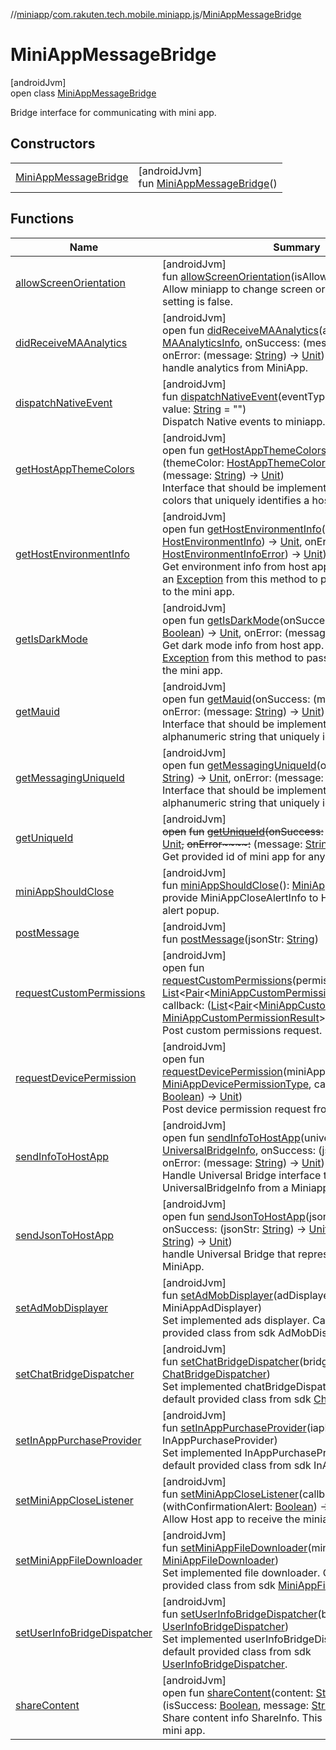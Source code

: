 //[miniapp](../../../index.md)/[com.rakuten.tech.mobile.miniapp.js](../index.md)/[MiniAppMessageBridge](index.md)

# MiniAppMessageBridge

[androidJvm]\
open class [MiniAppMessageBridge](index.md)

Bridge interface for communicating with mini app.

## Constructors

| | |
|---|---|
| [MiniAppMessageBridge](-mini-app-message-bridge.md) | [androidJvm]<br>fun [MiniAppMessageBridge](-mini-app-message-bridge.md)() |

## Functions

| Name | Summary |
|---|---|
| [allowScreenOrientation](allow-screen-orientation.md) | [androidJvm]<br>fun [allowScreenOrientation](allow-screen-orientation.md)(isAllowed: [Boolean](https://kotlinlang.org/api/latest/jvm/stdlib/kotlin/-boolean/index.html))<br>Allow miniapp to change screen orientation. The default setting is false. |
| [didReceiveMAAnalytics](did-receive-m-a-analytics.md) | [androidJvm]<br>open fun [didReceiveMAAnalytics](did-receive-m-a-analytics.md)(analyticsInfo: [MAAnalyticsInfo](../../com.rakuten.tech.mobile.miniapp.analytics/-m-a-analytics-info/index.md), onSuccess: (message: [String](https://kotlinlang.org/api/latest/jvm/stdlib/kotlin/-string/index.html)) -&gt; [Unit](https://kotlinlang.org/api/latest/jvm/stdlib/kotlin/-unit/index.html), onError: (message: [String](https://kotlinlang.org/api/latest/jvm/stdlib/kotlin/-string/index.html)) -&gt; [Unit](https://kotlinlang.org/api/latest/jvm/stdlib/kotlin/-unit/index.html))<br>handle analytics from MiniApp. |
| [dispatchNativeEvent](dispatch-native-event.md) | [androidJvm]<br>fun [dispatchNativeEvent](dispatch-native-event.md)(eventType: [NativeEventType](../-native-event-type/index.md), value: [String](https://kotlinlang.org/api/latest/jvm/stdlib/kotlin/-string/index.html) = "")<br>Dispatch Native events to miniapp. |
| [getHostAppThemeColors](get-host-app-theme-colors.md) | [androidJvm]<br>open fun [getHostAppThemeColors](get-host-app-theme-colors.md)(onSuccess: (themeColor: [HostAppThemeColors](../../com.rakuten.tech.mobile.miniapp.js.hostenvironment/-host-app-theme-colors/index.md)) -&gt; [Unit](https://kotlinlang.org/api/latest/jvm/stdlib/kotlin/-unit/index.html), onError: (message: [String](https://kotlinlang.org/api/latest/jvm/stdlib/kotlin/-string/index.html)) -&gt; [Unit](https://kotlinlang.org/api/latest/jvm/stdlib/kotlin/-unit/index.html))<br>Interface that should be implemented to return theme colors that uniquely identifies a host. |
| [getHostEnvironmentInfo](get-host-environment-info.md) | [androidJvm]<br>open fun [getHostEnvironmentInfo](get-host-environment-info.md)(onSuccess: (info: [HostEnvironmentInfo](../../com.rakuten.tech.mobile.miniapp.js.hostenvironment/-host-environment-info/index.md)) -&gt; [Unit](https://kotlinlang.org/api/latest/jvm/stdlib/kotlin/-unit/index.html), onError: (infoError: [HostEnvironmentInfoError](../../com.rakuten.tech.mobile.miniapp.js.hostenvironment/-host-environment-info-error/index.md)) -&gt; [Unit](https://kotlinlang.org/api/latest/jvm/stdlib/kotlin/-unit/index.html))<br>Get environment info from host app. You can also throw an [Exception](https://kotlinlang.org/api/latest/jvm/stdlib/kotlin/-exception/index.html) from this method to pass an error message to the mini app. |
| [getIsDarkMode](get-is-dark-mode.md) | [androidJvm]<br>open fun [getIsDarkMode](get-is-dark-mode.md)(onSuccess: (isDarkMode: [Boolean](https://kotlinlang.org/api/latest/jvm/stdlib/kotlin/-boolean/index.html)) -&gt; [Unit](https://kotlinlang.org/api/latest/jvm/stdlib/kotlin/-unit/index.html), onError: (message: [String](https://kotlinlang.org/api/latest/jvm/stdlib/kotlin/-string/index.html)) -&gt; [Unit](https://kotlinlang.org/api/latest/jvm/stdlib/kotlin/-unit/index.html))<br>Get dark mode info from host app. You can also throw an [Exception](https://kotlinlang.org/api/latest/jvm/stdlib/kotlin/-exception/index.html) from this method to pass an error message to the mini app. |
| [getMauid](get-mauid.md) | [androidJvm]<br>open fun [getMauid](get-mauid.md)(onSuccess: (mauId: [String](https://kotlinlang.org/api/latest/jvm/stdlib/kotlin/-string/index.html)) -&gt; [Unit](https://kotlinlang.org/api/latest/jvm/stdlib/kotlin/-unit/index.html), onError: (message: [String](https://kotlinlang.org/api/latest/jvm/stdlib/kotlin/-string/index.html)) -&gt; [Unit](https://kotlinlang.org/api/latest/jvm/stdlib/kotlin/-unit/index.html))<br>Interface that should be implemented to return alphanumeric string that uniquely identifies a device. |
| [getMessagingUniqueId](get-messaging-unique-id.md) | [androidJvm]<br>open fun [getMessagingUniqueId](get-messaging-unique-id.md)(onSuccess: (uniqueId: [String](https://kotlinlang.org/api/latest/jvm/stdlib/kotlin/-string/index.html)) -&gt; [Unit](https://kotlinlang.org/api/latest/jvm/stdlib/kotlin/-unit/index.html), onError: (message: [String](https://kotlinlang.org/api/latest/jvm/stdlib/kotlin/-string/index.html)) -&gt; [Unit](https://kotlinlang.org/api/latest/jvm/stdlib/kotlin/-unit/index.html))<br>Interface that should be implemented to return alphanumeric string that uniquely identifies a device. |
| [getUniqueId](get-unique-id.md) | [androidJvm]<br>~~open~~ ~~fun~~ [~~getUniqueId~~](get-unique-id.md)~~(~~~~onSuccess~~~~:~~ (uniqueId: [String](https://kotlinlang.org/api/latest/jvm/stdlib/kotlin/-string/index.html)) -&gt; [Unit](https://kotlinlang.org/api/latest/jvm/stdlib/kotlin/-unit/index.html)~~,~~ ~~onError~~~~:~~ (message: [String](https://kotlinlang.org/api/latest/jvm/stdlib/kotlin/-string/index.html)) -&gt; [Unit](https://kotlinlang.org/api/latest/jvm/stdlib/kotlin/-unit/index.html)~~)~~<br>Get provided id of mini app for any purpose. |
| [miniAppShouldClose](mini-app-should-close.md) | [androidJvm]<br>fun [miniAppShouldClose](mini-app-should-close.md)(): [MiniAppCloseAlertInfo](../../com.rakuten.tech.mobile.miniapp.closealert/-mini-app-close-alert-info/index.md)?<br>provide MiniAppCloseAlertInfo to HostApp to show close alert popup. |
| [postMessage](post-message.md) | [androidJvm]<br>fun [postMessage](post-message.md)(jsonStr: [String](https://kotlinlang.org/api/latest/jvm/stdlib/kotlin/-string/index.html)) |
| [requestCustomPermissions](request-custom-permissions.md) | [androidJvm]<br>open fun [requestCustomPermissions](request-custom-permissions.md)(permissionsWithDescription: [List](https://kotlinlang.org/api/latest/jvm/stdlib/kotlin.collections/-list/index.html)&lt;[Pair](https://kotlinlang.org/api/latest/jvm/stdlib/kotlin/-pair/index.html)&lt;[MiniAppCustomPermissionType](../../com.rakuten.tech.mobile.miniapp.permission/-mini-app-custom-permission-type/index.md), [String](https://kotlinlang.org/api/latest/jvm/stdlib/kotlin/-string/index.html)&gt;&gt;, callback: ([List](https://kotlinlang.org/api/latest/jvm/stdlib/kotlin.collections/-list/index.html)&lt;[Pair](https://kotlinlang.org/api/latest/jvm/stdlib/kotlin/-pair/index.html)&lt;[MiniAppCustomPermissionType](../../com.rakuten.tech.mobile.miniapp.permission/-mini-app-custom-permission-type/index.md), [MiniAppCustomPermissionResult](../../com.rakuten.tech.mobile.miniapp.permission/-mini-app-custom-permission-result/index.md)&gt;&gt;) -&gt; [Unit](https://kotlinlang.org/api/latest/jvm/stdlib/kotlin/-unit/index.html))<br>Post custom permissions request. |
| [requestDevicePermission](request-device-permission.md) | [androidJvm]<br>open fun [requestDevicePermission](request-device-permission.md)(miniAppPermissionType: [MiniAppDevicePermissionType](../../com.rakuten.tech.mobile.miniapp.permission/-mini-app-device-permission-type/index.md), callback: (isGranted: [Boolean](https://kotlinlang.org/api/latest/jvm/stdlib/kotlin/-boolean/index.html)) -&gt; [Unit](https://kotlinlang.org/api/latest/jvm/stdlib/kotlin/-unit/index.html))<br>Post device permission request from external. |
| [sendInfoToHostApp](send-info-to-host-app.md) | [androidJvm]<br>open fun [sendInfoToHostApp](send-info-to-host-app.md)(universalBridgeInfo: [UniversalBridgeInfo](../../com.rakuten.tech.mobile.miniapp.js.universalbridge/-universal-bridge-info/index.md), onSuccess: (jsonStr: [String](https://kotlinlang.org/api/latest/jvm/stdlib/kotlin/-string/index.html)) -&gt; [Unit](https://kotlinlang.org/api/latest/jvm/stdlib/kotlin/-unit/index.html), onError: (message: [String](https://kotlinlang.org/api/latest/jvm/stdlib/kotlin/-string/index.html)) -&gt; [Unit](https://kotlinlang.org/api/latest/jvm/stdlib/kotlin/-unit/index.html))<br>Handle Universal Bridge interface that sends UniversalBridgeInfo from a Miniapp. |
| [sendJsonToHostApp](send-json-to-host-app.md) | [androidJvm]<br>open fun [sendJsonToHostApp](send-json-to-host-app.md)(jsonStr: [String](https://kotlinlang.org/api/latest/jvm/stdlib/kotlin/-string/index.html), onSuccess: (jsonStr: [String](https://kotlinlang.org/api/latest/jvm/stdlib/kotlin/-string/index.html)) -&gt; [Unit](https://kotlinlang.org/api/latest/jvm/stdlib/kotlin/-unit/index.html), onError: (message: [String](https://kotlinlang.org/api/latest/jvm/stdlib/kotlin/-string/index.html)) -&gt; [Unit](https://kotlinlang.org/api/latest/jvm/stdlib/kotlin/-unit/index.html))<br>handle Universal Bridge that represented as a json from MiniApp. |
| [setAdMobDisplayer](set-ad-mob-displayer.md) | [androidJvm]<br>fun [setAdMobDisplayer](set-ad-mob-displayer.md)(adDisplayer: MiniAppAdDisplayer)<br>Set implemented ads displayer. Can use the default provided class from sdk AdMobDisplayer. |
| [setChatBridgeDispatcher](set-chat-bridge-dispatcher.md) | [androidJvm]<br>fun [setChatBridgeDispatcher](set-chat-bridge-dispatcher.md)(bridgeDispatcher: [ChatBridgeDispatcher](../../com.rakuten.tech.mobile.miniapp.js.chat/-chat-bridge-dispatcher/index.md))<br>Set implemented chatBridgeDispatcher. Can use the default provided class from sdk [ChatBridgeDispatcher](../../com.rakuten.tech.mobile.miniapp.js.chat/-chat-bridge-dispatcher/index.md). |
| [setInAppPurchaseProvider](set-in-app-purchase-provider.md) | [androidJvm]<br>fun [setInAppPurchaseProvider](set-in-app-purchase-provider.md)(iapProvider: InAppPurchaseProvider)<br>Set implemented InAppPurchaseProvider. Can use the default provided class from sdk InAppPurchaseProvider. |
| [setMiniAppCloseListener](set-mini-app-close-listener.md) | [androidJvm]<br>fun [setMiniAppCloseListener](set-mini-app-close-listener.md)(callback: (withConfirmationAlert: [Boolean](https://kotlinlang.org/api/latest/jvm/stdlib/kotlin/-boolean/index.html)) -&gt; [Unit](https://kotlinlang.org/api/latest/jvm/stdlib/kotlin/-unit/index.html))<br>Allow Host app to receive the miniapp close event. |
| [setMiniAppFileDownloader](set-mini-app-file-downloader.md) | [androidJvm]<br>fun [setMiniAppFileDownloader](set-mini-app-file-downloader.md)(miniAppFileDownloader: [MiniAppFileDownloader](../../com.rakuten.tech.mobile.miniapp.file/-mini-app-file-downloader/index.md))<br>Set implemented file downloader. Can use the default provided class from sdk [MiniAppFileDownloaderDefault](../../com.rakuten.tech.mobile.miniapp.file/-mini-app-file-downloader-default/index.md). |
| [setUserInfoBridgeDispatcher](set-user-info-bridge-dispatcher.md) | [androidJvm]<br>fun [setUserInfoBridgeDispatcher](set-user-info-bridge-dispatcher.md)(bridgeDispatcher: [UserInfoBridgeDispatcher](../../com.rakuten.tech.mobile.miniapp.js.userinfo/-user-info-bridge-dispatcher/index.md))<br>Set implemented userInfoBridgeDispatcher. Can use the default provided class from sdk [UserInfoBridgeDispatcher](../../com.rakuten.tech.mobile.miniapp.js.userinfo/-user-info-bridge-dispatcher/index.md). |
| [shareContent](share-content.md) | [androidJvm]<br>open fun [shareContent](share-content.md)(content: [String](https://kotlinlang.org/api/latest/jvm/stdlib/kotlin/-string/index.html), callback: (isSuccess: [Boolean](https://kotlinlang.org/api/latest/jvm/stdlib/kotlin/-boolean/index.html), message: [String](https://kotlinlang.org/api/latest/jvm/stdlib/kotlin/-string/index.html)?) -&gt; [Unit](https://kotlinlang.org/api/latest/jvm/stdlib/kotlin/-unit/index.html))<br>Share content info ShareInfo. This info is provided by mini app. |
